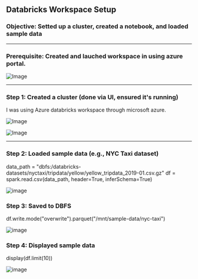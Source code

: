 ## Databricks Workspace Setup
### Objective: Setted up a cluster, created a notebook, and loaded sample data

***

### Prerequisite: Created and lauched workspace in using azure portal. 

![Image](https://github.com/user-attachments/assets/758fecc4-dc65-41a5-b7ee-480d866a3280)


---



### Step 1: Created a cluster (done via UI, ensured it's running)
I was using Azure databricks workspace through microsoft azure.

![Image](https://github.com/user-attachments/assets/1cd2fc80-24c6-42f9-a579-caec0824ed24)

![Image](https://github.com/user-attachments/assets/dce10c2f-ebb3-4251-998d-91ccb41efa71)


--- 


### Step 2: Loaded sample data (e.g., NYC Taxi dataset)
data_path = "dbfs:/databricks-datasets/nyctaxi/tripdata/yellow/yellow_tripdata_2019-01.csv.gz"
df = spark.read.csv(data_path, header=True, inferSchema=True)

![image](https://github.com/user-attachments/assets/6e0b76d9-1943-4608-af44-d05264783e32)



### Step 3: Saved to DBFS
df.write.mode("overwrite").parquet("/mnt/sample-data/nyc-taxi")

![image](https://github.com/user-attachments/assets/02b38aee-1ee6-4c7f-b253-b1bc21261946)



### Step 4: Displayed sample data
display(df.limit(10))

![image](https://github.com/user-attachments/assets/5ace930a-dc7d-42cc-b407-6c7152a940f8)




